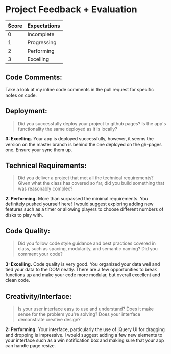 # Project Feedback + Evaluation

 | Score | Expectations |
 | --- | --- |
 | 0 | Incomplete |
 | 1 | Progressing |
 | 2 | Performing |
 | 3 | Excelling |

 ## Code Comments:

 Take a look at my inline code comments in the pull request for specific notes on code.

 ## Deployment:

 > Did you successfully deploy your project to github pages? Is the app's functionality the same deployed as it is locally?

 **3: Excelling.** Your app is deployed successfully, however, it seems the version on the master branch
 is behind the one deployed on the gh-pages one. Ensure your sync them up.

 ## Technical Requirements:

 > Did you deliver a project that met all the technical requirements? Given what the class has covered so far, did you build something that was reasonably complex?

 **2: Performing.** More than surpassed the minimal requirements. You definitely pushed yourself here! I would
 suggest exploring adding new features such as a timer or allowing players to choose different numbers of
 disks to play with.

 ## Code Quality:

 > Did you follow code style guidance and best practices covered in class, such as spacing, modularity, and semantic naming? Did you comment your code?

 **3: Excelling.** Code quality is very good. You organized your data well and tied your data to the DOM neatly. There are a few opportunities to break functions up and make your code more modular, but overall
 excellent and clean code.

 ## Creativity/Interface:

 > Is your user interface easy to use and understand? Does it make sense for the problem you're solving? Does your interface demonstrate creative design?

 **2: Performing.** Your interface, particularly the use of jQuery UI for dragging and dropping is impressive. I would suggest adding a few new elements to your interface such as a win notification box and making sure that your app can handle page resize. 
